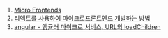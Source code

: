 1. [Micro Frontends](https://martinfowler.com/articles/micro-frontends.html)
2. [리액트를 사용하여 마이크로프론트엔드 개발하는 방법](https://blog.daum.net/followyourdream/10086859)
3. [angular - 앵귤러 마이크로 서비스, URL의 loadChildren](https://pythonq.com/so/angular/1712130)
